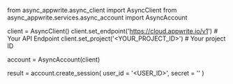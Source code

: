 from async_appwrite.async_client import AsyncClient
from async_appwrite.services.async_account import AsyncAccount

client = AsyncClient()
client.set_endpoint('https://cloud.appwrite.io/v1') # Your API Endpoint
client.set_project('<YOUR_PROJECT_ID>') # Your project ID

account = AsyncAccount(client)

result = account.create_session(
    user_id = '<USER_ID>',
    secret = '<SECRET>'
)
